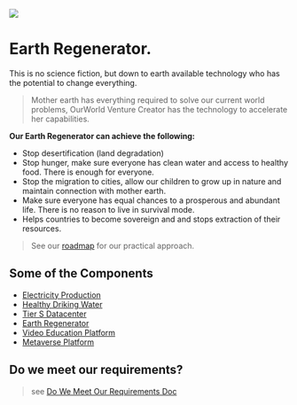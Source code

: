 
![](img/earthregen.png)

# Earth Regenerator.

This is no science fiction, but down to earth available technology who has the potential to change everything.

> Mother earth has everything required to solve our current world problems, OurWorld Venture Creator has the technology to accelerate her capabilities.


**Our Earth Regenerator can achieve the following:**

- Stop desertification (land degradation)
- Stop hunger, make sure everyone has clean water and access to healthy food. There is enough for everyone.
- Stop the migration to cities, allow our children to grow up in nature and maintain connection with mother earth.
- Make sure everyone has equal chances to a prosperous and abundant life. There is no reason to live in survival mode.
- Helps countries to become sovereign and and stops extraction of their resources.

> See our [roadmap](roadmap.md) for our practical approach.

## Some of the Components

- [Electricity Production](electricity_production.md) 
- [Healthy Driking Water](drinking_water.md)
- [Tier S Datacenter](tier_s_datacenter.md)
- [Earth Regenerator](earth_regenerator.md)
- [Video Education Platform](video_education.md)
- [Metaverse Platform](metaverse_platform.md)

## Do we meet our requirements?

> see [Do We Meet Our Requirements Doc](do_we_succeed.md)